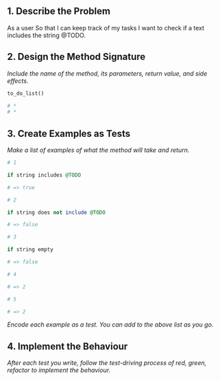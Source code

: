 ## 1. Describe the Problem

As a user
So that I can keep track of my tasks
I want to check if a text includes the string @TODO.

## 2. Design the Method Signature

_Include the name of the method, its parameters, return value, and side effects._

``` ruby
to_do_list()

# * 
# * 
```

## 3. Create Examples as Tests

_Make a list of examples of what the method will take and return._

``` ruby
# 1 

if string includes @TODO

# => true

# 2

if string does not include @TODO

# => false

# 3

if string empty

# => false

# 4

# => 2

# 5

# => 2

```
_Encode each example as a test. You can add to the above list as you go._ 

## 4. Implement the Behaviour 

_After each test you write, follow the test-driving process of red, green, refactor to implement the behaviour._